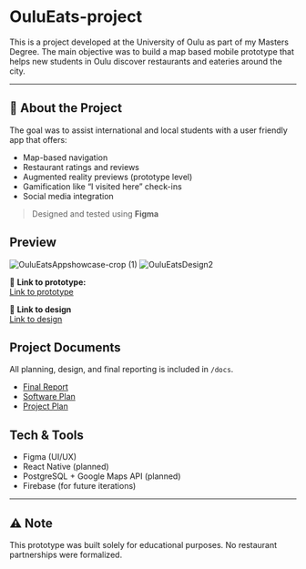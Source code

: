 # OuluEats-project

This is a project developed at the University of Oulu as part of my Masters Degree. The main objective was to build a map based mobile prototype that helps new students in Oulu discover restaurants and eateries around the city.

---

## 📌 About the Project

The goal was to assist international and local students with a user friendly app that offers:
- Map-based navigation
- Restaurant ratings and reviews
- Augmented reality previews (prototype level)
- Gamification like “I visited here” check-ins
- Social media integration

> Designed and tested using **Figma**

## Preview

![OuluEatsAppshowcase-crop (1)](https://github.com/user-attachments/assets/f436641d-e6e9-4e7b-8887-276694ce8157) 
![OuluEatsDesign2](https://github.com/user-attachments/assets/abb3db2d-0f0c-495f-8f00-d262b09a7fc6)


📍 **Link to prototype:**  
[Link to prototype](https://www.figma.com/proto/HAfwJjl4Dl33Z26Yy2fJkn/Oulu-Eats-project?node-id=1-77&p=f&t=LxCJwsCInHlfddra-1&scaling=scale-down&content-scaling=fixed&page-id=1%3A11&starting-point-node-id=1%3A77)

📍 **Link to design**  
[Link to design](https://www.figma.com/design/HAfwJjl4Dl33Z26Yy2fJkn/Oulu-Eats-project?node-id=1-11&t=nuCKudrV76JTFj36-1)


##  Project Documents

All planning, design, and final reporting is included in `/docs`.

- [Final Report](/docs/Final-Report.pdf)
- [Software Plan](/docs/Software-Plan.pdf)
- [Project Plan](/docs/Project-Plan.pdf)

## Tech & Tools

- Figma (UI/UX)
- React Native (planned)
- PostgreSQL + Google Maps API (planned)
- Firebase (for future iterations)

---

## ⚠️ Note

This prototype was built solely for educational purposes. No restaurant partnerships were formalized.
